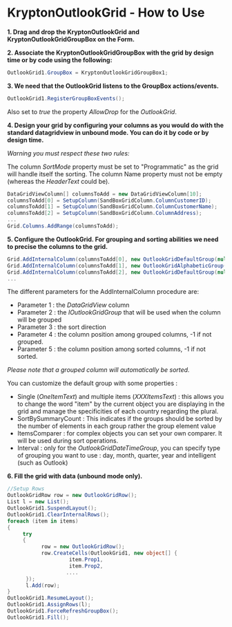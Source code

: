 # KryptonOutlookGrid - How to Use

**1. Drag and drop the KryptonOutlookGrid and KryptonOutlookGridGroupBox on the Form.**

**2. Associate the KryptonOutlookGridGroupBox with the grid by design time or by code using the following:**

```cs
OutlookGrid1.GroupBox = KryptonOutlookGridGroupBox1;
```

**3. We need that the OutlookGrid listens to the GroupBox actions/events.**

```cs
OutlookGrid1.RegisterGroupBoxEvents();
```

Also set to *true* the property *AllowDrop* for the *OutlookGrid*.

**4. Design your grid by configuring your columns as you would do with the standard datagridview in unbound mode. You can do it by code or by design time.**
 
 *Warning you must respect these two rules:*

The column *SortMode* property must be set to "Programmatic" as the grid will handle itself the sorting.
The column Name property must not be empty (whereas the *HeaderText* could be).

```cs
DataGridViewColumn[] columnsToAdd = new DataGridViewColumn[10];
columnsToAdd[0] = SetupColumn(SandBoxGridColumn.ColumnCustomerID);
columnsToAdd[1] = SetupColumn(SandBoxGridColumn.ColumnCustomerName);
columnsToAdd[2] = SetupColumn(SandBoxGridColumn.ColumnAddress);
...
Grid.Columns.AddRange(columnsToAdd);
```

**5. Configure the OutlookGrid. For grouping and sorting abilities we need to precise the columns to the grid.**

```cs
Grid.AddInternalColumn(columnsToAdd[0], new OutlookGridDefaultGroup(null), SortOrder.None, -1, -1);
Grid.AddInternalColumn(columnsToAdd[1], new OutlookGridAlphabeticGroup(null), SortOrder.None, -1, -1);
Grid.AddInternalColumn(columnsToAdd[2], new OutlookGridDefaultGroup(null), SortOrder.None, -1, -1);
...
```

The different parameters for the AddInternalColumn procedure are:
* Parameter 1 : the *DataGridView* column
* Parameter 2 : the *IOutlookGridGroup* that will be used when the column will be grouped
* Parameter 3 : the sort direction
* Parameter 4 : the column position among grouped columns, -1 if not grouped.
* Parameter 5 : the column position among sorted columns, -1 if not sorted.
 
 *Please note that a grouped column will automatically be sorted.*

You can customize the default group with some properties :

* Single (*OneItemText*) and multiple items (*XXXItemsText*) : this allows you to change the word "item" by the current object you are displaying in the grid and manage the specificities of each country regarding the plural.
* SortBySummaryCount : This indicates if the groups should be sorted by the number of elements in each group rather the group element value
* ItemsComparer : for complex objects you can set your own comparer. It will be used during sort operations.
* Interval : only for the *OutlookGridDateTimeGroup*, you can specify type of grouping you want to use : day, month, quarter, year and intelligent (such as Outlook)

**6. Fill the grid with data (unbound mode only).**

```cs
//Setup Rows
OutlookGridRow row = new OutlookGridRow();
List l = new List();
OutlookGrid1.SuspendLayout();
OutlookGrid1.ClearInternalRows();
foreach (item in items)
{
     try
     {
           row = new OutlookGridRow();
           row.CreateCells(OutlookGrid1, new object[] {
                    item.Prop1,
                    item.Prop2,
                   ....
      });
      l.Add(row);
}
OutlookGrid1.ResumeLayout();
OutlookGrid1.AssignRows(l);
OutlookGrid1.ForceRefreshGroupBox();
OutlookGrid1.Fill();
```